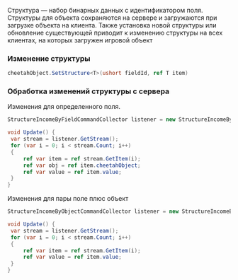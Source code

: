 Структура — набор бинарных данных с идентификатором поля. Структуры для объекта сохраняются на сервере и загружаются при
загрузке объекта на клиента. Также установка новой структуры или обновление существующей приводит к изменению структуры
на всех клиентах, на которых загружен игровой объект

### Изменение структуры

```csharp
cheetahObject.SetStructure<T>(ushort fieldId, ref T item)
```

### Обработка изменений структуры с сервера

Изменения для определенного поля.

```csharp
StructureIncomeByFieldCommandCollector listener = new StructureIncomeByFieldCommandCollector<SomeStructure>(client,  fieldId);

void Update() {
 var stream = listener.GetStream();
 for (var i = 0; i < stream.Count; i++)
 {
     ref var item = ref stream.GetItem(i);
     ref var obj = ref item.cheetahObject;
     ref var value = ref item.value;
 }
}
```

Изменения для пары поле плюс объект

```csharp
StructureIncomeByObjectCommandCollector listener = new StructureIncomeByObjectCommandCollector<SomeStructure>(client, objectId, fieldId);

void Update() {
 var stream = listener.GetStream();
 for (var i = 0; i < stream.Count; i++)
 {
     ref var item = ref stream.GetItem(i);
     ref var value = ref item.value;
 }
}
```
